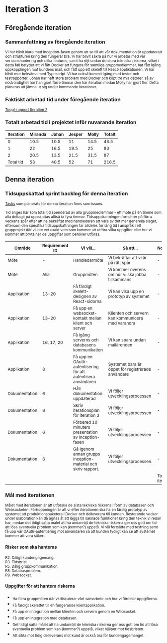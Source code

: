 # Iteration 3

## Föregående iteration

### Sammanfattning av föregående iteration
<sub>Vi har blivit klara med Inception-fasen genom att se till att vår dokumentation är uppdaterad och strukturen kring den fungerar bra. Vi har blivit säkra på hur vi arbetar med vår versionshantering och olika features, samt ha röjt undan de stora tekniska riskerna, vilket i detta fall betyder att vi fått Docker att fungera för samtliga gruppmedlemmar, har fått igång uppkopplingen mot kundens mail, och fått upp ett skelett till React-applikationen. Vi har blivit mer bekväma med Typescript. Vi har också kommit igång med tester och testrapporter. Johan har haft stora problem med Docker och köpt tre nya datorer, så av nödvändighet har han gjort färre timmar den här iteration medan Molly har gjort fler. Detta planeras att jämna ut sig under kommande iterationer.</sub>

### Faktiskt arbetad tid under föregående iteration
<sub>[Toggl-rapport Iteration 2](reports/toggl_iteration_2.pdf)</sub>

### Totalt arbetad tid i projektet inför nuvarande iteration

|<sub>Iteration</sub>|<sub>Miranda</sub>|<sub>Johan</sub>|<sub>Jesper</sub>|<sub>Molly</sub>|<sub>Totalt</sub>|
|----|----|-----|------------|----------|----|
|<sub>0</sub>|<sub>10.5</sub>|<sub>10.5</sub>|<sub>11</sub>|<sub>14.5</sub>|<sub>46.5</sub>|
|<sub>1</sub>|<sub>22</sub>|<sub>16.5</sub>|<sub>19.5</sub>|<sub>25</sub>|<sub>83</sub>|
|<sub>2</sub>|<sub>20.5</sub>|<sub>13.5</sub>|<sub>21.5</sub>|<sub>31.5</sub>|<sub>87</sub>|
|<sub>Total tid</sub>|<sub>53</sub>|<sub>40.5</sub>|<sub>52</sub>|<sub>71</sub>|<sub>216.5</sub>|

## Denna iteration

### Tidsuppskattad sprint backlog för denna iteration
<sub>[Tasks](https://github.com/1dv611-futurum-project/futurum-project/issues?utf8=%E2%9C%93&q=is%3Aissue+label%3A%22Iteration+3%22+) som planerats för denna iteration finns som issues.</sub>

<sub>Tid anges här som total tid spenderad av alla gruppmedlemmar - ett möte på en timme som alla deltagit på uppskattas alltså ta fyra timmar. Tidsuppskattningen fortsätter på förra veckans spår efter att ha bekräftat med handledaren att vara av det mer generella slaget, eftersom den specifika tidsuppskattningen tar alldeles för lång tid i anspråk i ett grupprojekt där vi inte vet exakt vem som kommer att utföra vilka uppgifter eller hur vi kommer att bryta ner de uppgifter som behöver utföras.</sub>

|<sub>Område</sub>|<sub>Requirement ID</sub>|<sub>Vi vill...</sub>|<sub>Så att...</sub>|<sub>Noteringar</sub>|<sub>Appr. Tid(h)</sub>|<sub>Ansvarig(h)</sub>|
|----|-----|------------|----------|-----|-----|-----|
|<sub>Möte</sub>|<sub>-</sub>|<sub>Handledarmöte</sub>|<sub>Vi bekräftar att vi är på rätt spår</sub>|<sub>-</sub>|<sub>4</sub>|<sub>Alla</sub>|
|<sub>Möte</sub>|<sub>Alla</sub>|<sub>Gruppmöten</sub>|<sub>Vi kommer överens om hur vi ska jobba tillsammans</sub>|<sub>-</sub>|<sub>8</sub>|<sub>Alla</sub>|
|<sub>Applikation</sub>|<sub>13-20</sub>|<sub>Få färdigt skelett-designen av React-sidorna</sub>|<sub>Vi kan visa upp en prototyp av systemet</sub>|<sub>-</sub>|<sub>10</sub>|<sub>Miranda + Jesper</sub>|
|<sub>Applikation</sub>|<sub>13-20</sub>|<sub>Få upp en websocket-kontakt mellan klient och server</sub>|<sub>Klienten och servern kan kommunicera med varandra</sub>|<sub>-</sub>|<sub>32</sub>|<sub>Miranda + Jesper + Johan</sub>|
|<sub>Applikation</sub>|<sub>16, 17, 20</sub>|<sub>Få igång serverns och databasens kommunikation</sub>|<sub>Vi kan spara undan mailärenden</sub>|<sub>-</sub>|<sub>12</sub>|<sub>Molly + Johan</sub>|
|<sub>Applikation</sub>|<sub>8</sub>|<sub>Få upp en OAuth-autentisering för att autentisera användaren</sub>|<sub>Systemet bara är öppet för registrerade användare</sub>|<sub>-</sub>|<sub>8</sub>|<sub>Molly</sub>| </sub>|<sub>Vi kan lämna in Inception-dokumentationen</sub>|<sub>-</sub>|<sub>8</sub>|
|<sub>Dokumentation</sub>|<sub>6</sub>|<sub>Håll dokumentation uppdaterad</sub>|<sub>Vi följer utvecklingsprocessen</sub>|<sub>-</sub>|<sub>5</sub>|<sub>Alla</sub>|
|<sub>Dokumentation</sub>|<sub>6</sub>|<sub>Skriv iterationsplan för iteration 3</sub>|<sub>Vi följer utvecklingsprocessen</sub>|<sub>-</sub>|<sub>1.5</sub>|<sub>Molly</sub>|
|<sub>Dokumentation</sub>|<sub>6</sub>|<sub>Förbered 10 minuters presentation av Inception-fasen</sub>|<sub>Vi följer utvecklingsprocessen</sub>|<sub>-</sub>|<sub>2</sub>|<sub>Johan + Jesper</sub>|
|<sub>Dokumentation</sub>|<sub>6</sub>|<sub>Gå igenom annan grupps Inception-material och skriv rapport.</sub>|<sub>Vi följer utvecklingsprocessen.</sub>|<sub>-</sub>|<sub>4</sub>|<sub>Miranda + Molly</sub>|
| | | | |<sub>Total tid i iterationen:</sub>| 82.5| |

### Mål med iterationen
<sub>Målet med iterationen är att utforska de sista tekniska riskerna i form av databasen och Websocketen. Förhoppningen är att vi efter iterationen ska ha en färdig prototyp av systemet att produktionspaketera i Docker och delleverera till kunden. Resterande veckor under Elaboration kan då ägnas åt att lägga till saknade funktioner kring den teknik vi redan har, medan det tidigt satta målet att ha undanröjt de tekniska riskerna ger oss gott om tid att lösa eventuella problem som kan (kommer?) uppstå. Vi vill fortsätta med testning samt få upp vår OAuth-autentiering mot användaren så att kunden tydligt kan se att systemet kommer att vara säkert.</sub>

#### Risker som ska hanteras
<sub>R2. Dåligt kundengagemang.  
R3. Tidsbrist.  
R5. Dålig gruppkommunikation.      
R8. Databasproblem.    
R9. Websocket.  </sub>   

#### Uppgifter för att hantera riskerna
* <sub>Ha flera gruppmöten där vi diskuterar vårt samarbete och hur vi fördelar uppgifterna.</sub>
* <sub>Få färdigt skelettet till en fungerande klientapplikation.</sub>
* <sub>Få upp en integration mellan klienten och servern genom en Websocket.</sub>
* <sub>Få upp en integration med databasen.</sub>
* <sub>Det tidigt satta målet att ha undanröjt de tekniska riskerna ger oss gott om tid att lösa eventuella problem som kan (kommer?) uppstå, vilket hjälper mot tidsbristen.</sub>
* <sub>Att sikta mot tidig delleverans mot kund är också bra för kundengagemanget.</sub>
